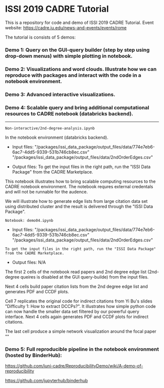 # ISSI 2019 CADRE Tutorial 
This is a repository for code and demo of ISSI 2019 CADRE Tutorial. Event website:
https://cadre.iu.edu/news-and-events/events/rome

The tutorial is consists of 5 demos:

### Demo 1: Query on the GUI-query builder (step by step using drop-down menus) with simple plotting in notebook.

### Demo 2: Visualizations and word clouds. Illustrate how we can reproduce with packages and interact with the code in a notebook environment.

### Demo 3: Advanced interactive visualizations.

### Demo 4: Scalable query and bring additional computational resources to CADRE notebook (databricks backend).

***
```
Non-interactive/2nd-degree-analysis.ipynb
```
In the notebook environment (databricks backend).

* Input files: "/packages/issi_data_package/output_files/data/774e7eb6-6ac7-4dd5-9339-531b746cb8ec.csv"
"/packages/issi_data_package/output_files/data/2ndOrderEdges.csv"

* Output files: To get the input files in the right path, run the "ISSI Data Package" from the CADRE Marketplace.

This notebook illustrates how to bring scalable computing resources to the CADRE notebook environment. The notebook requres external credentals and will not be runnable for the audence. 

We will illustrate how to generate edge lists from large citation data set using distributed cluster and the result is delivered through the "ISSI Data Package".

```
Notebook: demo04.ipynb 
```
* Input files: "/packages/issi_data_package/output_files/data/774e7eb6-6ac7-4dd5-9339-531b746cb8ec.csv"
"/packages/issi_data_package/output_files/data/2ndOrderEdges.csv"
```
To get the input files in the right path, run the "ISSI Data Package" from the CADRE Marketplace.
```
* Output files: N/A

The first 2 cells of the notebook read papers and 2nd degree edge list (2nd-degree queires is disabled at the GUI query-builde) from the input files.

Next 4 cells build paper citation lists from the 2nd degree edge list and generates PDF and CCDF plots.

Cell 7 replicates the original code for indirect citations from Yi Bu's slides "Difficulty 1: How to extract DCCPs?". It illustrates how simple python code can now handle the smaller data set filtered by our powerful query interface. Next 4 cells again generates PDF and CCDF plots for indirect citations.

The last cell produce a simple network visualization around the focal paper ""


### Demo 5: Full reproducible pipeline in the notebook environment (hosted by BinderHub): 
https://github.com/iuni-cadre/ReproducibilityDemo/wiki/A-demo-of-reproducibility

https://github.com/jupyterhub/binderhub
